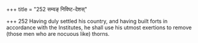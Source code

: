 +++
title = "252 सम्यङ् निविष्ट-देशस्"

+++
252	Having duly settled his country, and having built forts in accordance with the Institutes, he shall use his utmost exertions to remove (those men who are nocuous like) thorns.